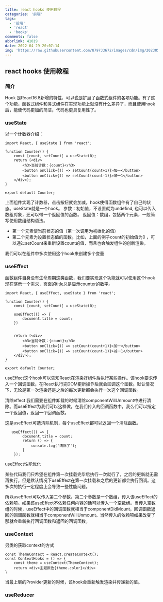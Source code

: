 ```yaml
---
title: react hooks 使用教程
categories: '前端'
tags:
  - '前端'
  - 'react'
  - 'hooks'
comments: false
abbrlink: 41019
date: 2022-04-29 20:07:14
img: 'https://raw.githubusercontent.com/879733672/images/cdn/img/202305162211911.png'
---
```


## react hooks 使用教程

### 简介

Hook 是React16.8新增的特性，可以说是扩展了函数式组件的各项功能。有了这个功能，函数式组件和类式组件在实现功能上就没有什么差异了，而且使用hook后，能使代码更加的简洁，代码也更具复用性了。


### useState
以一个计数器介绍：
```
import React, { useState } from 'react';

function Counter() {
    const [count, setCount] = useState(0);
    return (<div>
        <h3>当前计数：{count}</h3>
        <button onClick={() => setCount(count+1)}>加一</button>
        <button onClick={() => setCount(count-1)}>减一1</button>
    </div>);
}

export default Counter;
```
上面组件实现了计数器，点击按钮就会加减，hook使得函数组件有了自己的状态。useState就是一个hook。
参数：初始值，不设置就为undefind, 也可以传入数组对象，还可以带一个返回值的函数。
返回值：数组，包括两个元素，一般简写使用数组结构语法。
* 第一个元素使当前状态的值（第一次调用为初始化的值）
* 第二个元素为设置状态值的函数。比如，上面的例子count的初始值为0 ，可以通过setCount来重新设置count的值，而且也会触发组件的创新渲染。

我们可以在组件中多次使用这个hook来创建多个变量


### useEffect

函数组件自身没有生命周期这类函数，我们要实现这个功能就可以使用这个hook
现在演示一个需求，页面的title总是显示counter的数字。
```
import React, { useEffect, useState } from 'react';

function Counter() {
    const [count, setCount] = useState(0);

    useEffect(() => {
        document.title = count;
    })
    

    return (<div>
        <h3>当前计数：{count}</h3>
        <button onClick={() => setCount(count+1)}>加一</button>
        <button onClick={() => setCount(count-1)}>减一1</button>
    </div>);
}

export default Counter;
```

useEffect这个hook可以告知React在渲染好组件后执行某些操作。该hook要求传入一个回调函数，在React执行完DOM更新操作后就会回调这个函数。默认情况下，无论是第一次渲染还是之后的每次更新都会执行一次这个回调函数。

清除effect
我们需要在组件卸载的时候清除componentWillUnmount中进行清除。而useEffect为我们可以这样做，在我们传入的回调函数中，我么们可以指定一个返回值，返回一个回调函数。

这是useEffect可选清除机制，每个useEffect都可以返回一个清除函数。
```
   useEffect(() => {
        document.title = count;
        return () => {
            console.log('清除了');
        }
    });
```

useEffect性能优化

某些代码我们只希望在组件第一次挂载完毕后执行一次就行了，之后的更新就无需再执行。但是默认情况下useEffect在第一次挂载和之后的更新都会执行回调。这多次的执行一定程度上会导致一些性能问题。

所以useEffect可以传入第二个参数，第二个参数是一个数组，传入该useEffect的依赖项。如果该useEffect不依赖任何内容的话可以传入一个空数组。当传入空数组的时候，useEffect中的回调函数就相当于componentDidMount，回调函数返回的回调函数就相当于componentWillUnmount。当然传入的依赖项如果改变了那就会重新执行回调函数和返回的回调函数。

### useContext
另类的获取context的方式
```
const ThemeContext = React.createContext();
const ContextHooks = () => {
    const theme = useContext(ThemeContext);
    return <div>主题颜色{theme.color}</div>
}
```
当最上层的Provider更新的时候，该hook会重新触发渲染并传递新的值。

### useReducer


